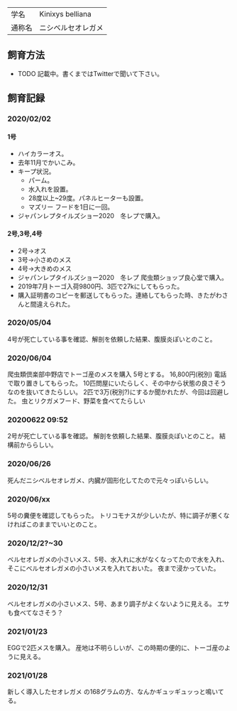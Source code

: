 ---
---

|||
|:-|:-|
| 学名 | Kinixys belliana |
| 通称名 | ニシベルセオレガメ |

## 飼育方法

* TODO 記載中。書くまではTwitterで聞いて下さい。

## 飼育記録

### 2020/02/02

#### 1号

* ハイカラーオス。
* 去年11月でかいこみ。
* キープ状況。
    - パーム。
    - 水入れを設置。
    - 28度以上~29度。パネルヒーターも設置。
    - マズリー フードを1日に一回。
* ジャパンレプタイルズショー2020　冬レプで購入。

#### 2号,3号,4号

* 2号->オス
* 3号->小さめのメス
* 4号->大きめのメス
* ジャパンレプタイルズショー2020　冬レプ 爬虫類ショップ良心堂で購入。
* 2019年7月トーゴ入荷9800円、3匹で27kにしてもらった。
* 購入証明書のコピーを郵送してもらった。連絡してもらった時、きたがわさんと間違えられた。

### 2020/05/04

4号が死亡している事を確認、解剖を依頼した結果、腹膜炎ぽいとのこと。

### 2020/06/04

爬虫類倶楽部中野店でトーゴ産のメスを購入 5号とする。
16,800円(税別)
電話で取り置きしてもらった。
10匹問屋にいたらしく、その中から状態の良さそうなのを抜いてきたらしい。
2匹で3万(税別?)にするか聞かれたが、今回は回避した。
虫とリクガメフード、野菜を食べてたらしい

### 20200622 09:52

2号が死亡している事を確認。
解剖を依頼した結果、腹膜炎ぽいとのこと。
結構前かららしい。

### 2020/06/26

死んだニシベルセオレガメ、内臓が固形化してたので元々っぽいらしい。

### 2020/06/xx

5号の糞便を確認してもらった。
トリコモナスが少しいたが、特に調子が悪くなければこのままでいいとのこと。

### 2020/12/2?~30

ベルセオレガメの小さいメス、5号、水入れに水がなくなってたので水を入れ、そこにベルセオレガメの小さいメスを入れておいた。
夜まで浸かっていた。

### 2020/12/31

ベルセオレガメの小さいメス、5号、あまり調子がよくないように見える。
エサも食べてなさそう？

### 2021/01/23

EGGで2匹メスを購入。
産地は不明らしいが、この時期の便的に、トーゴ産のように見える。

### 2021/01/28

新しく導入したセオレガメ の168グラムの方、なんかギュッギュッっと鳴いてる。
